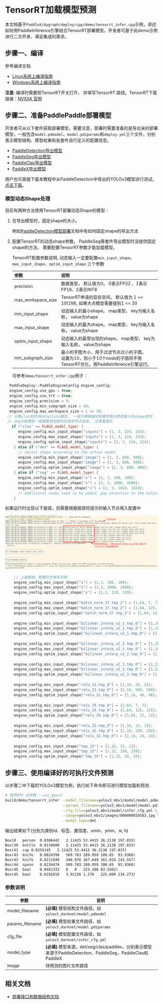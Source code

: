 # TensorRT加载模型预测

本文档基于`PaddleX/dygraph/deploy/cpp/demo/tensorrt_infer.cpp`示例，讲述如何用PaddleInference引擎结合TensorRT部署模型。开发者可基于此demo示例进行二次开发，满足集成的需求。

## 步骤一、编译
参考编译文档
- [Linux系统上编译指南](../compile/paddle/linux.md)
- [Windows系统上编译指南](../compile/paddle/windows.md)

**注意**:  编译时需要把TensorRT开关打开， 并填写TensorRT 路径。TensorRT下载链接：[NVIDIA 官网](https://developer.nvidia.com/nvidia-tensorrt-download)

## 步骤二、准备PaddlePaddle部署模型
开发者可从以下套件获取部署模型，需要注意，部署时需要准备的是导出来的部署模型，一般包含`model.pdmodel`、`model.pdiparams`和`deploy.yml`三个文件，分别表示模型结构、模型权重和各套件自行定义的配置信息。
- [PaddleDetection导出模型](https://github.com/PaddlePaddle/PaddleDetection/blob/release/2.0/deploy/EXPORT_MODEL.md)
- [PaddleSeg导出模型](https://github.com/PaddlePaddle/PaddleSeg/blob/release/v2.0/docs/model_export.md)
- [PaddleClas导出模型](https://github.com/PaddlePaddle/PaddleClas/blob/release/2.1/docs/zh_CN/tutorials/getting_started.md#4-%E4%BD%BF%E7%94%A8inference%E6%A8%A1%E5%9E%8B%E8%BF%9B%E8%A1%8C%E6%A8%A1%E5%9E%8B%E6%8E%A8%E7%90%86)
- [PaddleX导出模型](https://paddlex.readthedocs.io/zh_CN/develop/deploy/export_model.html)

用户也可直接下载本教程中从PaddleDetection中导出的YOLOv3模型进行测试，[点击下载](https://bj.bcebos.com/paddlex/deploy2/models/yolov3_mbv1.tar.gz)。

### 模型动态Shape处理

目前有两种方法使用TensorRT部署动态Shape的模型：

1. 在导出模型时，固定shape的大小。

   例如[PaddleDetection模型部署](../models/paddledetection.md)文档中有如何固定shape的导出方法

2. 配置TensorRT的动态shape参数。 PaddleSeg等套件导出模型时没提供固定shape的方法， 需要配置TensorRT参数才能加载模型。

   TensorRT配置参数说明, 动态输入一定要配置`min_input_shape`、`max_input_shape`、`optim_input_shape` 三个参数

   | 参数               | 说明                                                                                                                       |
   | ------------------ | -------------------------------------------------------------------------------------------------------------------------- |
   | precision          | 数据类型， 默认值为0。 0表示FP32 、1表示FP16、2表示INT8                                                                    |
   | max_workspace_size | TensorRT申请的显存空间， 默认值为 1 << 10(1M),  如果大点模型需要提到1 << 30                                                |
   | min_input_shape    | 动态输入的最小shape。 map类型， key为输入名称， value为shape                                                               |
   | max_input_shape    | 动态输入的最大shape。 map类型， key为输入名称， value为shape                                                               |
   | optim_input_shape  | 动态输入的最常出现的shape。 map类型， key为输入名称， value为shape                                                         |
   | min_subgraph_size  | 最小的字图大小，用于过滤节点过小的子图。<br/>设置为10，则小于10个node的子图将不用TensorRT优化，用PaddleInference引擎运行。 |

   可参考`demo/tensorrt_infer.cpp`例子：

```c++
  PaddleDeploy::PaddleEngineConfig engine_config;
  engine_config.use_gpu = true;
  engine_config.use_trt = true;
  engine_config.precision = 0;
  engine_config.min_subgraph_size = 10;
  engine_config.max_workspace_size = 1 << 30;
 // 分类clas和检测detection模型， 一般只需根据实际模型情况修改输入的shape即可
 // seg分割模型一般需要填写额外的其他节点信息， 注意看提示
   if ("clas" == FLAGS_model_type) {
      engine_config.min_input_shape["inputs"] = {1, 3, 224, 224};
      engine_config.max_input_shape["inputs"] = {1, 3, 224, 224};
      engine_config.optim_input_shape["inputs"] = {1, 3, 224, 224};
    } else if ("det" == FLAGS_model_type) {
      // Adjust shape according to the actual model
      engine_config.min_input_shape["image"] = {1, 3, 608, 608};
      engine_config.max_input_shape["image"] = {1, 3, 608, 608};
      engine_config.optim_input_shape["image"] = {1, 3, 608, 608};
    } else if ("seg" == FLAGS_model_type) {
      engine_config.min_input_shape["x"] = {1, 3, 100, 100};
      engine_config.max_input_shape["x"] = {1, 3, 2000, 2000};
      engine_config.optim_input_shape["x"] = {1, 3, 1024, 1024};
      // Additional nodes need to be added, pay attention to the output prompt
    }
```

如果运行时出现以下报错，则需要根据报错将提示的输入节点填入配置中

![tensorrt](../images/tensorrt.png)

```c++
    // 上面报错，配置文件填写示例
    engine_config.min_input_shape["x"] = {1,3, 100, 100};
    engine_config.max_input_shape["x"] = {1,3, 2000, 2000};
    engine_config.optim_input_shape["x"] = {1,3, 129, 129};

    engine_config.min_input_shape["batch_norm_37.tmp_2"] = {1,64, 7, 7};
    engine_config.max_input_shape["batch_norm_37.tmp_2"] = {1,64, 125, 125};
    engine_config.optim_input_shape["batch_norm_37.tmp_2"] = {1,64, 12, 12};

    engine_config.min_input_shape["bilinear_interp_v2_1.tmp_0"] = {1,16, 25, 25};
    engine_config.max_input_shape["bilinear_interp_v2_1.tmp_0"] = {1,16, 500, 500};
    engine_config.optim_input_shape["bilinear_interp_v2_1.tmp_0"] = {1,16, 48, 48};

    engine_config.min_input_shape["bilinear_interp_v2_2.tmp_0"] = {1,16, 25, 25};
    engine_config.max_input_shape["bilinear_interp_v2_2.tmp_0"] = {1,16, 500, 500};
    engine_config.optim_input_shape["bilinear_interp_v2_2.tmp_0"] = {1,16, 48, 48};

    engine_config.min_input_shape["bilinear_interp_v2_3.tmp_0"] = {1,32, 13, 13};
    engine_config.max_input_shape["bilinear_interp_v2_3.tmp_0"] = {1,32, 250, 250};
    engine_config.optim_input_shape["bilinear_interp_v2_3.tmp_0"] = {1,32, 24, 24};

    engine_config.min_input_shape["relu_21.tmp_0"] = {1,16, 25, 25};
    engine_config.max_input_shape["relu_21.tmp_0"] = {1,16, 500, 500};
    engine_config.optim_input_shape["relu_21.tmp_0"] = {1,16, 48, 48};

    engine_config.min_input_shape["relu_29.tmp_0"] = {1,64, 7, 7};
    engine_config.max_input_shape["relu_29.tmp_0"] = {1,64, 125, 125};
    engine_config.optim_input_shape["relu_29.tmp_0"] = {1,64, 12, 12};

    engine_config.min_input_shape["relu_32.tmp_0"] = {1,16, 13, 13};
    engine_config.max_input_shape["relu_32.tmp_0"] = {1,16, 250, 250};
    engine_config.optim_input_shape["relu_32.tmp_0"] = {1,16, 24, 24};

    engine_config.min_input_shape["tmp_15"] = {1,32, 13, 13};
    engine_config.max_input_shape["tmp_15"] = {1,32, 250, 250};
    engine_config.optim_input_shape["tmp_15"] = {1,32, 24, 24};
```

## 步骤三、使用编译好的可执行文件预测

以步骤二中下载的YOLOv3模型为例，执行如下命令即可进行模型加载和预测

```sh
# 使用GPU 加参数 --use_gpu=1
build/demo/tensorrt_infer --model_filename=yolov3_mbv1/model/model.pdmodel \
                          --params_filename=yolov3_mbv1/model/model.pdiparams \
                          --cfg_file=yolov3_mbv1/model/infer_cfg.yml \
                          --image=yolov3_mbv1/images/000000010583.jpg \
                          --model_type=det
```
输出结果如下(分别为类别id、标签、置信度、xmin、ymin、w, h)
```
Box(0	person	0.0386442	2.11425	53.4415	36.2138	197.833)
Box(39	bottle	0.0134608	2.11425	53.4415	36.2138	197.833)
Box(41	cup	0.0255145	2.11425	53.4415	36.2138	197.833)
Box(43	knife	0.0824398	509.703	189.959	100.65	93.9368)
Box(43	knife	0.0211949	448.076	167.649	162.924	143.557)
Box(44	spoon	0.0234474	509.703	189.959	100.65	93.9368)
Box(45	bowl	0.0461333	0	0	223.386	83.5562)
Box(45	bowl	0.0191819	3.91156	1.276	225.888	214.273)
```
### 参数说明

| 参数            | 说明                                                                                                         |
| --------------- | ------------------------------------------------------------------------------------------------------------ |
| model_filename  | **[必填]** 模型结构文件路径，如`yolov3_darknet/model.pdmodel`                                                |
| params_filename | **[必填]** 模型权重文件路径，如`yolov3_darknet/model.pdiparams`                                              |
| cfg_file        | **[必填]** 模型配置文件路径，如`yolov3_darknet/infer_cfg.yml`                                                |
| model_type      | **[必填]** 模型来源，det/seg/clas/paddlex，分别表示模型来源于PaddleDetection、PaddleSeg、PaddleClas和PaddleX |
| image           | 待预测的图片文件路径                                                                                         |



## 相关文档

- [部署接口和数据结构文档](../apis/model.md)
